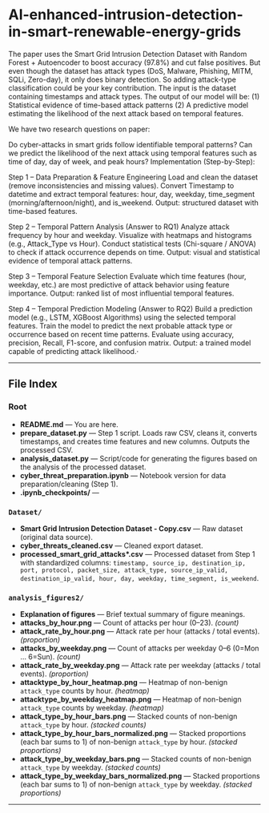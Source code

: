 # AI-enhanced-intrusion-detection-in-smart-renewable-energy-grids

The paper uses the Smart Grid Intrusion Detection Dataset with Random Forest + Autoencoder to boost accuracy (97.8%) and cut false positives. But even though the dataset has attack types (DoS, Malware, Phishing, MITM, SQLi, Zero-day), it only does binary detection. So adding attack-type classification could be your key contribution. The input is the dataset containing timestamps and attack types. The output of our model will be: (1) Statistical evidence of time-based attack patterns (2) A predictive model estimating the likelihood of the next attack based on temporal features.

 We have two research questions on paper:

 Do cyber-attacks in smart grids follow identifiable temporal patterns?
 Can we predict the likelihood of the next attack using temporal features such as time of day, day of week, and peak hours?
Implementation (Step-by-Step):

Step 1 – Data Preparation & Feature Engineering Load and clean the dataset (remove inconsistencies and missing values). Convert Timestamp to datetime and extract temporal features: hour, day, weekday, time_segment (morning/afternoon/night), and is_weekend. Output: structured dataset with time-based features.

Step 2 – Temporal Pattern Analysis (Answer to RQ1) Analyze attack frequency by hour and weekday. Visualize with heatmaps and histograms (e.g., Attack_Type vs Hour). Conduct statistical tests (Chi-square / ANOVA) to check if attack occurrence depends on time. Output: visual and statistical evidence of temporal attack patterns.

Step 3 – Temporal Feature Selection Evaluate which time features (hour, weekday, etc.) are most predictive of attack behavior using feature importance. Output: ranked list of most influential temporal features.

Step 4 – Temporal Prediction Modeling (Answer to RQ2) Build a prediction model (e.g., LSTM, XGBoost Algorithms) using the selected temporal features. Train the model to predict the next probable attack type or occurrence based on recent time patterns. Evaluate using accuracy, precision, Recall, F1-score, and confusion matrix. Output: a trained model capable of predicting attack likelihood.·

---

## File Index

### Root
- **README.md** — You are here.
- **prepare_dataset.py** — Step 1 script. Loads raw CSV, cleans it, converts timestamps, and creates time features and new columns. Outputs the processed CSV.
- **analysis_dataset.py** — Script/code for generating the figures based on the analysis of the processed dataset.
- **cyber_threat_preparation.ipynb** — Notebook version for data preparation/cleaning (Step 1).
- **.ipynb_checkpoints/** — 

### `Dataset/`
- **Smart Grid Intrusion Detection Dataset - Copy.csv** — Raw dataset (original data source).
- **cyber_threats_cleaned.csv** — Cleaned export dataset.
- **processed_smart_grid_attacks\*.csv** — Processed dataset from Step 1 with standardized columns:
  `timestamp, source_ip, destination_ip, port, protocol, packet_size, attack_type, source_ip_valid, destination_ip_valid, hour, day, weekday, time_segment, is_weekend`.

### `analysis_figures2/`
- **Explanation of figures** — Brief textual summary of figure meanings.
- **attacks_by_hour.png** — Count of attacks per hour (0–23). *(count)*
- **attack_rate_by_hour.png** — Attack rate per hour (attacks / total events). *(proportion)*
- **attacks_by_weekday.png** — Count of attacks per weekday 0–6 (0=Mon … 6=Sun). *(count)*
- **attack_rate_by_weekday.png** — Attack rate per weekday (attacks / total events). *(proportion)*
- **attacktype_by_hour_heatmap.png** — Heatmap of non-benign `attack_type` counts by hour. *(heatmap)*
- **attacktype_by_weekday_heatmap.png** — Heatmap of non-benign `attack_type` counts by weekday. *(heatmap)*
- **attack_type_by_hour_bars.png** — Stacked counts of non-benign `attack_type` by hour. *(stacked counts)*
- **attack_type_by_hour_bars_normalized.png** — Stacked proportions (each bar sums to 1) of non-benign `attack_type` by hour. *(stacked proportions)*
- **attack_type_by_weekday_bars.png** — Stacked counts of non-benign `attack_type` by weekday. *(stacked counts)*
- **attack_type_by_weekday_bars_normalized.png** — Stacked proportions (each bar sums to 1) of non-benign `attack_type` by weekday. *(stacked proportions)*

---
